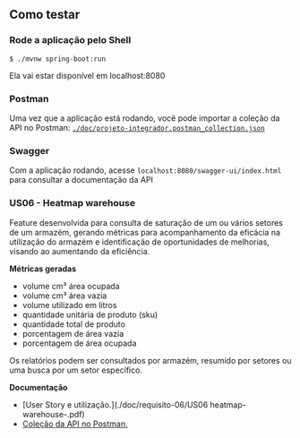## Como testar

### Rode a aplicação pelo Shell
 ``` shell
 $ ./mvnw spring-boot:run
 ```
Ela vai estar disponível em localhost:8080

### Postman

Uma vez que a aplicação está rodando, você pode importar a coleção da API no Postman:
[`./doc/projeto-integrador.postman_collection.json`](./doc/projeto-integrador.postman_collection.json)

### Swagger

Com a aplicação rodando, acesse `localhost:8080/swagger-ui/index.html` para consultar a documentação da API

### US06 - Heatmap warehouse

Feature desenvolvida para consulta de saturação de um ou vários setores de um armazém, gerando métricas para
acompanhamento da eficácia na utilização do armazém e identificação de oportunidades de melhorias, visando ao aumentando
da eficiência.

**Métricas geradas**

- volume cm³ área ocupada
- volume cm³ área vazia
- volume utilizado em litros
- quantidade unitária de produto (sku)
- quantidade total de produto
- porcentagem de área vazia
- porcentagem de área ocupada

Os relatórios podem ser consultados por armazém, resumido por setores ou uma busca por um setor específico.

**Documentação**

- [User Story e utilização.](./doc/requisito-06/US06 heatmap-warehouse-.pdf)
- [Coleção da API no Postman.](./doc/requisito-06/projeto-integrador-us06.postman_collection.json)